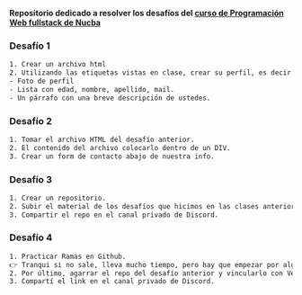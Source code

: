 
**Repositorio dedicado a resolver los desafíos del [curso de Programación Web fullstack de Nucba](https://nucba.com.ar/codingbootcamp)**

### Desafío 1
```bash
1. Crear un archivo html
2. Utilizando las etiquetas vistas en clase, crear su perfil, es decir:
- Foto de perfil
- Lista con edad, nombre, apellido, mail.
- Un párrafo con una breve descripción de ustedes.
```


### Desafío 2
```bash
1. Tomar el archivo HTML del desafío anterior.
2. El contenido del archivo colocarlo dentro de un DIV.
3. Crear un form de contacto abajo de nuestra info.
```

### Desafío 3
```bash
1. Crear un repositorio.
2. Subir el material de los desafíos que hicimos en las clases anteriores.
3. Compartir el repo en el canal privado de Discord.
```

### Desafío 4
```bash
1. Practicar Ramas en Github. 
👉 Tranqui si no sale, lleva mucho tiempo, pero hay que empezar por algo!.
2. Por último, agarrar el repo del desafío anterior y vincularlo con Vercel.
3. Compartí el link en el canal privado de Discord.
```
